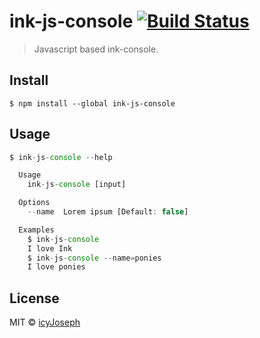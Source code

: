 # ink-js-console [![Build Status](https://travis-ci.org/icyJoseph/ink-js-console.svg?branch=master)](https://travis-ci.org/icyJoseph/ink-js-console)

> Javascript based ink-console.


## Install

```
$ npm install --global ink-js-console
```


## Usage

```js
$ ink-js-console --help

  Usage
    ink-js-console [input]

  Options
    --name  Lorem ipsum [Default: false]

  Examples
    $ ink-js-console
    I love Ink
    $ ink-js-console --name=ponies
    I love ponies
```


## License

MIT © [icyJoseph](http://icjoseph.com)
